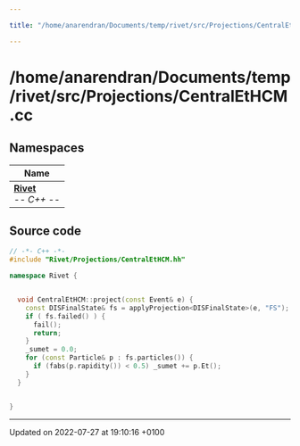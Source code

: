 ```yaml
---

title: "/home/anarendran/Documents/temp/rivet/src/Projections/CentralEtHCM.cc"

---
```


# /home/anarendran/Documents/temp/rivet/src/Projections/CentralEtHCM.cc



## Namespaces

| Name           |
| -------------- |
| **[Rivet](http://example.org/namespaces/namespacerivet/)** <br>-*- C++ -*-  |




## Source code

```cpp
// -*- C++ -*-
#include "Rivet/Projections/CentralEtHCM.hh"

namespace Rivet {


  void CentralEtHCM::project(const Event& e) {
    const DISFinalState& fs = applyProjection<DISFinalState>(e, "FS");
    if ( fs.failed() ) {
      fail();
      return;
    }
    _sumet = 0.0;
    for (const Particle& p : fs.particles()) {
      if (fabs(p.rapidity()) < 0.5) _sumet += p.Et();
    }
  }


}
```


-------------------------------

Updated on 2022-07-27 at 19:10:16 +0100
